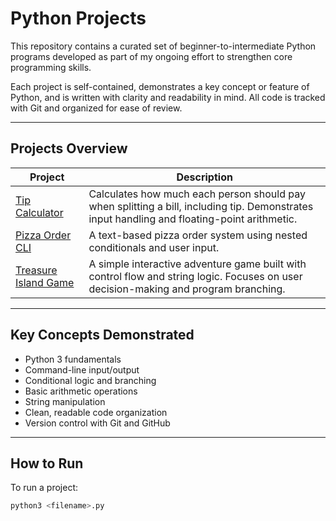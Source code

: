 # Python Projects

This repository contains a curated set of beginner-to-intermediate Python programs developed as part of my ongoing effort to strengthen core programming skills.

Each project is self-contained, demonstrates a key concept or feature of Python, and is written with clarity and readability in mind. All code is tracked with Git and organized for ease of review.

---

## Projects Overview

| Project | Description |
|---------|-------------|
| [Tip Calculator](tip_calculator/tip_calculator.py) | Calculates how much each person should pay when splitting a bill, including tip. Demonstrates input handling and floating-point arithmetic. |
| [Pizza Order CLI](python_pizza/python_pizza.py) | A text-based pizza order system using nested conditionals and user input. |
| [Treasure Island Game](treasure_island_project/treasure_island_project.py) | A simple interactive adventure game built with control flow and string logic. Focuses on user decision-making and program branching. |

---

## Key Concepts Demonstrated

- Python 3 fundamentals  
- Command-line input/output  
- Conditional logic and branching  
- Basic arithmetic operations  
- String manipulation  
- Clean, readable code organization  
- Version control with Git and GitHub  

---

## How to Run

To run a project:

```bash
python3 <filename>.py
